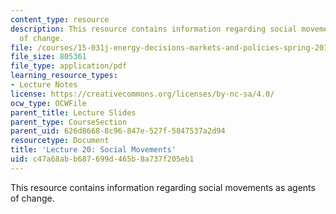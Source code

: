```yaml
---
content_type: resource
description: This resource contains information regarding social movements as agents
  of change.
file: /courses/15-031j-energy-decisions-markets-and-policies-spring-2012/c47a68abb687699d465b8a737f205eb1_MIT15_031JS12_lec20.pdf
file_size: 805361
file_type: application/pdf
learning_resource_types:
- Lecture Notes
license: https://creativecommons.org/licenses/by-nc-sa/4.0/
ocw_type: OCWFile
parent_title: Lecture Slides
parent_type: CourseSection
parent_uid: 626d8668-8c96-847e-527f-5847537a2d94
resourcetype: Document
title: 'Lecture 20: Social Movements'
uid: c47a68ab-b687-699d-465b-8a737f205eb1
---
```

This resource contains information regarding social movements as agents of change.